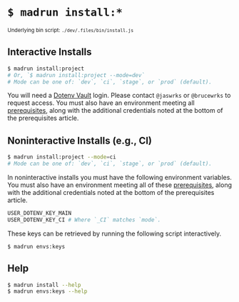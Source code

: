 # `$ madrun install:*`

<small>Underlying bin script: `./dev/.files/bin/install.js`</small>

## Interactive Installs

```bash
$ madrun install:project
# Or, `$ madrun install:project --mode=dev`
# Mode can be one of: `dev`, `ci`, `stage`, or `prod` (default).
```

You will need a [Dotenv Vault](https://www.dotenv.org) login. Please contact `@jaswrks` or `@brucewrks` to request access. You must also have an environment meeting all [prerequisites](./prerequisites.md), along with the additional credentials noted at the bottom of the prerequisites article.

## Noninteractive Installs (e.g., CI)

```bash
$ madrun install:project --mode=ci
# Mode can be one of: `dev`, `ci`, `stage`, or `prod` (default).
```

In noninteractive installs you must have the following environment variables. You must also have an environment meeting all of these [prerequisites](./prerequisites.md), along with the additional credentials noted at the bottom of the prerequisites article.

```bash
USER_DOTENV_KEY_MAIN
USER_DOTENV_KEY_CI # Where `_CI` matches `mode`.
```

These keys can be retrieved by running the following script interactively.

```
$ madrun envs:keys
```

## Help

```bash
$ madrun install --help
$ madrun envs:keys --help
```
